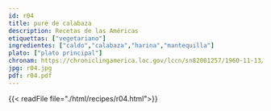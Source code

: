 ```yaml
---
id: r04
title: pure de calabaza
description: Recetas de las Américas
etiquettas: ["vegetariano"]
ingredientes: ["caldo","calabaza","harina","mantequilla"]
plato: ["plato principal"]
chronam: https://chroniclingamerica.loc.gov/lccn/sn82001257/1960-11-13/ed-1/seq-5/
jpg: r04.jpg
pdf: r04.pdf
---
```


{{< readFile file="./html/recipes/r04.html">}}